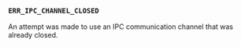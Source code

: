 ### `ERR_IPC_CHANNEL_CLOSED`

An attempt was made to use an IPC communication channel that was already closed.

<a id="ERR_IPC_DISCONNECTED"></a>
